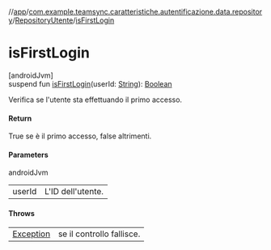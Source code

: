 //[app](../../../index.md)/[com.example.teamsync.caratteristiche.autentificazione.data.repository](../index.md)/[RepositoryUtente](index.md)/[isFirstLogin](is-first-login.md)

# isFirstLogin

[androidJvm]\
suspend fun [isFirstLogin](is-first-login.md)(userId: [String](https://kotlinlang.org/api/latest/jvm/stdlib/kotlin/-string/index.html)): [Boolean](https://kotlinlang.org/api/latest/jvm/stdlib/kotlin/-boolean/index.html)

Verifica se l'utente sta effettuando il primo accesso.

#### Return

True se è il primo accesso, false altrimenti.

#### Parameters

androidJvm

| | |
|---|---|
| userId | L'ID dell'utente. |

#### Throws

| | |
|---|---|
| [Exception](https://kotlinlang.org/api/latest/jvm/stdlib/kotlin/-exception/index.html) | se il controllo fallisce. |
